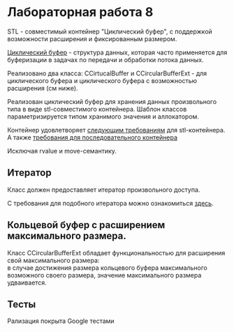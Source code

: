 # Лабораторная работа 8

STL - совместимый контейнер "Циклический буфер", с поддержкой возможности расширения и фиксированным размером.

[Циклический буфер](https://en.wikipedia.org/wiki/Circular_buffer) - структура данных, которая часто применяется для буферизации в задачах по передачи и обработки потока данных.

Реализовано два класса:
CCirtucalBuffer и CCircularBufferExt - для циклического буфера и циклического буфера с возможностью расширения (см ниже).

Реализован циклический буфер для хранения данных произвольного типа в виде stl-совместимого контейнера.
Шаблон классов параметризируется типом хранимого значения и  аллокатором.

Контейнер удовлетворяет [следующим требованиям](https://en.cppreference.com/w/cpp/named_req/Container) для stl-контейнера.
А также [требования для последовательного контейнера](https://en.cppreference.com/w/cpp/named_req/SequenceContainer)

Исключая rvalue и move-семантику.

## Итератор

Класс должен предоставляет итератор произвольного доступа.

С требования для подобного итератора можно ознакомиться [здесь](https://en.cppreference.com/w/cpp/named_req/RandomAccessIterator).

## Кольцевой буфер с расширением максимального размера.

Класс CCircularBufferExt обладает функциональностью для расширения свой максимального размера:  
в случае достижения размера кольцевого буфера максимального возможного своего размера, значение максимального размера удваивается.

## Тесты

Рализация покрыта Google тестами

